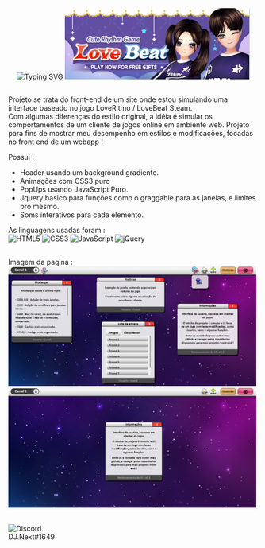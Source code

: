 <div align="center">
  <a href="https://git.io/typing-svg"><img src="https://readme-typing-svg.herokuapp.com?font=Fira+Code&weight=800&size=24&pause=1000&width=505&lines=LoveBeat+UI" alt="Typing SVG" /></a>
  <img src="/logo.png">
</div>

##

Projeto se trata do front-end de um site onde estou simulando uma interface baseado no jogo LoveRitmo / LoveBeat Steam.<br>
Com algumas diferenças do estilo original, a idéia é simular os comportamentos de um cliente de jogos online em ambiente web.
Projeto para fins de mostrar meu desempenho em estilos e modificações, focadas no front end de um webapp !

Possui :
- Header usando um background gradiente.
- Animações com CSS3 puro
- PopUps usando JavaScript Puro.
- Jquery basico para funções como o graggable para as janelas, e limites pro mesmo.
- Soms interativos para cada elemento.

As linguagens usadas foram : <br>
  ![HTML5](https://img.shields.io/badge/html5-%23E34F26.svg?style=for-the-badge&logo=html5&logoColor=white)
  ![CSS3](https://img.shields.io/badge/css3-%231572B6.svg?style=for-the-badge&logo=css3&logoColor=white)
  ![JavaScript](https://img.shields.io/badge/javascript-%23323330.svg?style=for-the-badge&logo=javascript&logoColor=%23F7DF1E)
  ![jQuery](https://img.shields.io/badge/jquery-%230769AD.svg?style=for-the-badge&logo=jquery&logoColor=white)

  ##

Imagem da pagina : <br>
<img src="/demo1.png" width="500px">
<img src="/demo2.png" width="500px">
## 

![Discord](https://img.shields.io/badge/Discord-%235865F2.svg?style=for-the-badge&logo=discord&logoColor=white) <br> DJ.Next#1649
